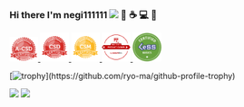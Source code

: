 ### Hi there I'm negi111111 <img src="https://raw.githubusercontent.com/MartinHeinz/MartinHeinz/master/wave.gif" width="25px"> :robot: :coffee: :computer: :tada:

<p align="left">
  <a href="https://bcert.me/bc/html/show-badge.html?b=iqcjkpsv">
    <img src="./assets/seal-advcsd.png" width="10%">
  </a>
  <a href="https://bcert.me/bc/html/show-badge.html?b=ierxsnxt">
    <img src="./assets/seal-csd.png" width="10%">
  </a>
  <a href="https://bcert.me/bc/html/show-badge.html?b=grsytzds">
    <img src="./assets/seal-csm.png" width="10%">
  </a>
  <a href="https://s3.amazonaws.com/scruminc-certs/RPO-4379492">
    <img src="./assets/BadgeRPO1633363070177.png" width="10%">
  </a>
  <a href="https://negi111111.github.io/pub/scrum/CLB.pdf">
    <img src="./assets/certified-less-basics.png" width="10%">
  </a>  
</p>

[![trophy](https://github-profile-trophy.vercel.app/?username=negi111111&theme=dracula&rank=-C,-B,-?)](https://github.com/ryo-ma/github-profile-trophy)

<p align="left">
  <img width="59%" src="https://github-readme-stats-negi111111s-projects.vercel.app/api?username=anuraghazra&show_icons=true&theme=dracula&count_private=true" />
  <img width="40%" src="https://github-readme-stats-negi111111s-projects.vercel.app/api/top-langs/?username=negi111111&layout=donut&theme=dracula&hide=css,html&count_private=true" />
</p>

<!-- **Development and Application:**
<a href="https://negi111111.github.io/DeepFoodCamHP/">

  <img align="center" src="https://github-readme-stats.anuraghazra1.vercel.app/api/pin/?username=negi111111&repo=DeepFoodCamHP" />
</a>

<a href="https://negi111111.github.io/FoodChangeLensProjectHP/">

  <img align="center" src="https://github-readme-stats.anuraghazra1.vercel.app/api/pin/?username=negi111111&repo=FoodChangeLensProjectHP" />
</a> -->
  